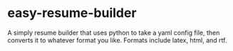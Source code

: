 # easy-resume-builder
A simply resume builder that uses python to take a yaml config file, then converts it to whatever format you like. Formats include latex, html, and rtf. 
